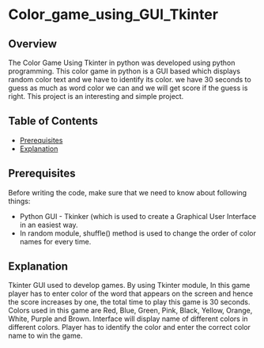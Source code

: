 # Color_game_using_GUI_Tkinter

## Overview

The Color Game Using Tkinter in python was developed using python programming. This color game in python is a GUI based which displays random color text and we have to identify its color. we have 30 seconds to guess as much as word color we can and we will get score if the guess is right. This project is an interesting and simple project.

## Table of Contents

- [Prerequisites](#Prerequisites)
- [Explanation](#Explanation)

## Prerequisites

Before writing the code, make sure that we need to know about following things:

- Python GUI - Tkinker (which is used to create a Graphical User Interface in an easiest way.
- In random module, shuffle() method is used to change the order of color names for every time.

## Explanation

Tkinter GUI used to develop games. By using Tkinter module, In this game player has to enter color of the word that appears on the screen and hence the score increases by one, the total time to play this game is 30 seconds. Colors used in this game are Red, Blue, Green, Pink, Black, Yellow, Orange, White, Purple and Brown. Interface will display name of different colors in different colors. Player has to identify the color and enter the correct color name to win the game.
